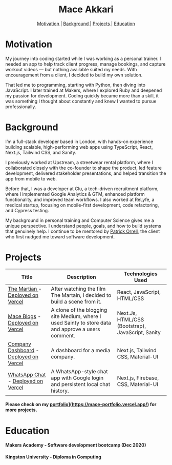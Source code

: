 <h1 align="center">Mace Akkari</h1>
<p align="center">
<a href="https://www.linkedin.com/in/maceakkari/">

<div align="center">
 
  [Motivation ](#motivation?) |
  [Background ](#background) |
  [Projects ](#projects) |
  [Education ](#education) 

</div>

# Motivation

My journey into coding started while I was working as a personal trainer. I needed an app to help track client progress, manage bookings, and capture workout videos — but nothing available suited my needs. With encouragement from a client, I decided to build my own solution.

That led me to programming, starting with Python, then diving into JavaScript. I later trained at Makers, where I explored Ruby and deepened my passion for development. Coding quickly became more than a skill, it was something I thought about constantly and knew I wanted to pursue professionally.

# Background

I’m a full-stack developer based in London, with hands-on experience building scalable, high-performing web apps using TypeScript, React, Next.js, Tailwind CSS, and Sanity.

I previously worked at Upstream, a streetwear rental platform, where I collaborated closely with the co-founder to shape the product, led feature development, delivered stakeholder presentations, and helped transition the app from mobile to web.

Before that, I was a developer at Clu, a tech-driven recruitment platform, where I implemented Google Analytics & GTM, enhanced platform functionality, and improved team workflows. I also worked at ReLyfe, a medical startup, focusing on mobile-first development, code refactoring, and Cypress testing.

My background in personal training and Computer Science gives me a unique perspective. I understand people, goals, and how to build systems that genuinely help. I continue to be mentored by [Patrick Orrell](https://github.com/paddyo), the client who first nudged me toward software development. 



# Projects
| Title | Description | Technologies Used |
|--|--|--|
| [ The Martian ](https://github.com/mace-akkari/The-Martian) - [Deployed on Vercel](https://vercel.com/mace-akkari/the-martian) | After watching the film The Martain, I decided to build a scene from it.   | React, JavaScript, HTML/CSS |
| [Mace Blogs](https://github.com/mace-akkari/next.js_blog_site) - [Deployed on Vercel](https://vercel.com/mace-akkari/next-js-blog-site)| A clone of the blogging site Medium, where I used Sainty to store data and approve a users comment. | Next.Js, HTML/CSS (Bootstrap), JavaScript, Sanity |
| [Company Dashboard](https://github.com/mace-akkari/BRR-Dashboard) - [Deployed on Vercel](https://brr-dashboard-xi.vercel.app) | A dashboard for a media company.| Next.js, Tailwind CSS, Material-UI |
| [WhatsApp Chat](https://github.com/mace-akkari/whatsapp-next.js) - [Deployed on Vercel](https://whatsapp-mace-akkari.vercel.app) | A WhatsApp-style chat app with Google login and persistent local chat history.| Next.js, Firebase, CSS, Material-UI |

#### Please check on my [portfolio]([https://mace-portfolio.vercel.app/)](https://mace-portfolio.vercel.app/) for more projects.



# Education

#### Makers Academy - Software development bootcamp (Dec 2020) 

#### Kingston University  - Diploma in Computing

